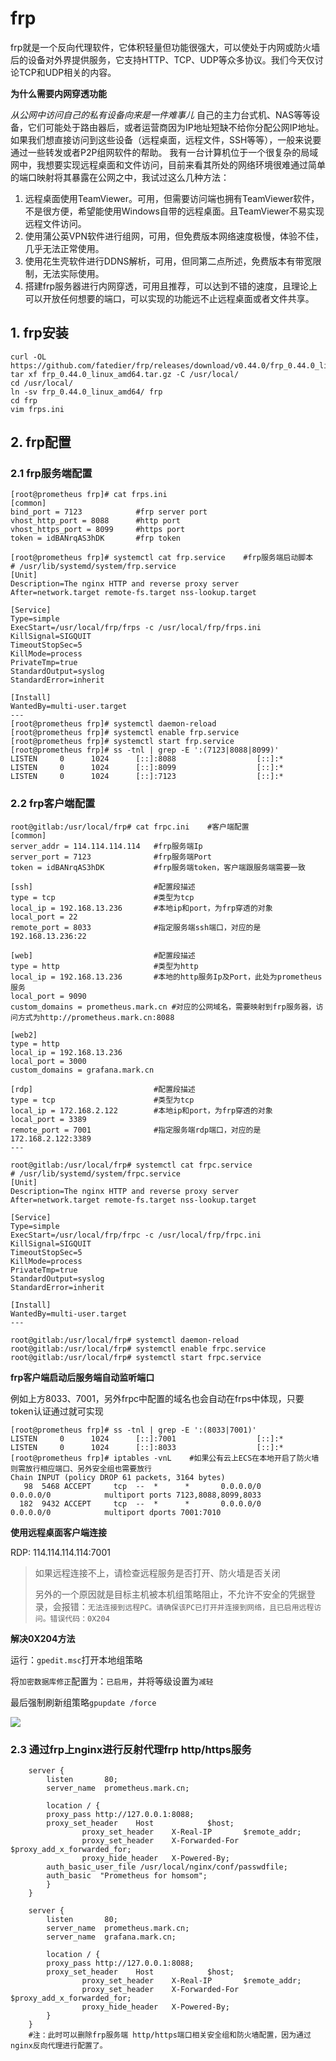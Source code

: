 # frp

frp就是一个反向代理软件，它体积轻量但功能很强大，可以使处于内网或防火墙后的设备对外界提供服务，它支持HTTP、TCP、UDP等众多协议。我们今天仅讨论TCP和UDP相关的内容。



**为什么需要内网穿透功能**

*从公网中访问自己的私有设备向来是一件难事儿* 自己的主力台式机、NAS等等设备，它们可能处于路由器后，或者运营商因为IP地址短缺不给你分配公网IP地址。如果我们想直接访问到这些设备（远程桌面，远程文件，SSH等等），一般来说要通过一些转发或者P2P组网软件的帮助。 我有一台计算机位于一个很复杂的局域网中，我想要实现远程桌面和文件访问，目前来看其所处的网络环境很难通过简单的端口映射将其暴露在公网之中，我试过这么几种方法：

1. 远程桌面使用TeamViewer。可用，但需要访问端也拥有TeamViewer软件，不是很方便，希望能使用Windows自带的远程桌面。且TeamViewer不易实现远程文件访问。
2. 使用蒲公英VPN软件进行组网，可用，但免费版本网络速度极慢，体验不佳，几乎无法正常使用。
3. 使用花生壳软件进行DDNS解析，可用，但同第二点所述，免费版本有带宽限制，无法实际使用。
4. 搭建frp服务器进行内网穿透，可用且推荐，可以达到不错的速度，且理论上可以开放任何想要的端口，可以实现的功能远不止远程桌面或者文件共享。



## 1. frp安装 

```
curl -OL https://github.com/fatedier/frp/releases/download/v0.44.0/frp_0.44.0_linux_amd64.tar.gz
tar xf frp_0.44.0_linux_amd64.tar.gz -C /usr/local/
cd /usr/local/
ln -sv frp_0.44.0_linux_amd64/ frp
cd frp
vim frps.ini 
```



## 2. frp配置



### 2.1 frp服务端配置

```
[root@prometheus frp]# cat frps.ini 
[common]
bind_port = 7123			#frp server port
vhost_http_port = 8088		#http port
vhost_https_port = 8099		#https port
token = idBANrqAS3hDK		#frp token

[root@prometheus frp]# systemctl cat frp.service 	#frp服务端启动脚本
# /usr/lib/systemd/system/frp.service
[Unit]
Description=The nginx HTTP and reverse proxy server
After=network.target remote-fs.target nss-lookup.target

[Service]
Type=simple
ExecStart=/usr/local/frp/frps -c /usr/local/frp/frps.ini
KillSignal=SIGQUIT
TimeoutStopSec=5
KillMode=process
PrivateTmp=true
StandardOutput=syslog
StandardError=inherit

[Install]
WantedBy=multi-user.target
---
[root@prometheus frp]# systemctl daemon-reload 
[root@prometheus frp]# systemctl enable frp.service 
[root@prometheus frp]# systemctl start frp.service 
[root@prometheus frp]# ss -tnl | grep -E ':(7123|8088|8099)'
LISTEN     0      1024      [::]:8088                  [::]:*                  
LISTEN     0      1024      [::]:8099                  [::]:*                  
LISTEN     0      1024      [::]:7123                  [::]:*             
```



### 2.2 frp客户端配置

```
root@gitlab:/usr/local/frp# cat frpc.ini	#客户端配置
[common]
server_addr = 114.114.114.114	#frp服务端Ip
server_port = 7123				#frp服务端Port
token = idBANrqAS3hDK			#frp服务端token，客户端跟服务端需要一致

[ssh]							#配置段描述
type = tcp						#类型为tcp
local_ip = 192.168.13.236		#本地ip和port，为frp穿透的对象
local_port = 22
remote_port = 8033				#指定服务端ssh端口，对应的是192.168.13.236:22

[web]							#配置段描述
type = http						#类型为http
local_ip = 192.168.13.236		#本地的http服务Ip及Port，此处为prometheus服务
local_port = 9090			
custom_domains = prometheus.mark.cn #对应的公网域名，需要映射到frp服务器，访问方式为http://prometheus.mark.cn:8088

[web2]
type = http
local_ip = 192.168.13.236
local_port = 3000
custom_domains = grafana.mark.cn

[rdp]							#配置段描述
type = tcp						#类型为tcp
local_ip = 172.168.2.122		#本地ip和port，为frp穿透的对象
local_port = 3389
remote_port = 7001				#指定服务端rdp端口，对应的是172.168.2.122:3389
---

root@gitlab:/usr/local/frp# systemctl cat frpc.service
# /usr/lib/systemd/system/frpc.service
[Unit]
Description=The nginx HTTP and reverse proxy server
After=network.target remote-fs.target nss-lookup.target

[Service]
Type=simple
ExecStart=/usr/local/frp/frpc -c /usr/local/frp/frpc.ini
KillSignal=SIGQUIT
TimeoutStopSec=5
KillMode=process
PrivateTmp=true
StandardOutput=syslog
StandardError=inherit

[Install]
WantedBy=multi-user.target
---

root@gitlab:/usr/local/frp# systemctl daemon-reload
root@gitlab:/usr/local/frp# systemctl enable frpc.service
root@gitlab:/usr/local/frp# systemctl start frpc.service

```



**frp客户端启动后服务端自动监听端口**

例如上方8033、7001，另外frpc中配置的域名也会自动在frps中体现，只要token认证通过就可实现
```
[root@prometheus frp]# ss -tnl | grep -E ':(8033|7001)'
LISTEN     0      1024      [::]:7001                  [::]:*                  
LISTEN     0      1024      [::]:8033                  [::]:*    
[root@prometheus frp]# iptables -vnL	#如果公有云上ECS在本地开启了防火墙则需放行相应端口、另外安全组也需要放行
Chain INPUT (policy DROP 61 packets, 3164 bytes)
   98  5468 ACCEPT     tcp  --  *      *       0.0.0.0/0            0.0.0.0/0            multiport ports 7123,8088,8099,8033
  182  9432 ACCEPT     tcp  --  *      *       0.0.0.0/0            0.0.0.0/0            multiport dports 7001:7010

```



**使用远程桌面客户端连接**

RDP: 114.114.114.114:7001

> 如果远程连接不上，请检查远程服务是否打开、防火墙是否关闭
>
> 另外的一个原因就是目标主机被本机组策略阻止，不允许不安全的凭据登录，会报错：`无法连接到远程PC。请确保该PC已打开并连接到网络，且已启用远程访问。错误代码：0X204`

**解决0X204方法**

运行：`gpedit.msc`打开本地组策略

将`加密数据库修正`配置为：`已启用`，并将等级设置为`减轻`

最后强制刷新组策略`gpupdate /force`

![](./image/frp/01.png)







### 2.3 通过frp上nginx进行反射代理frp http/https服务

```
    server {
        listen       80;
        server_name  prometheus.mark.cn;

        location / {
		proxy_pass http://127.0.0.1:8088;
		proxy_set_header    Host            $host;
                proxy_set_header    X-Real-IP       $remote_addr;
                proxy_set_header    X-Forwarded-For $proxy_add_x_forwarded_for;
                proxy_hide_header   X-Powered-By;
		auth_basic_user_file /usr/local/nginx/conf/passwdfile;
		auth_basic	"Prometheus for homsom";
        }
    }

    server {
        listen       80;
        server_name  prometheus.mark.cn;
        server_name  grafana.mark.cn;

        location / {
		proxy_pass http://127.0.0.1:8088;
		proxy_set_header    Host            $host;
                proxy_set_header    X-Real-IP       $remote_addr;
                proxy_set_header    X-Forwarded-For $proxy_add_x_forwarded_for;
                proxy_hide_header   X-Powered-By;
        }
    }
	#注：此时可以删除frp服务端 http/https端口相关安全组和防火墙配置，因为通过nginx反向代理进行配置了。
```

